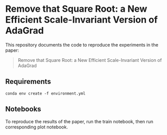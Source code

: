 # Remove that Square Root: a New Efficient Scale-Invariant Version of AdaGrad

This repository documents the code to reproduce the experiments in the paper:
> Remove that Square Root: a New Efficient Scale-Invariant Version of AdaGrad



## Requirements
```setup
conda env create -f environment.yml
```

## Notebooks
To reproduce the results of the paper, run the train notebook, then run corresponding plot notebook.
